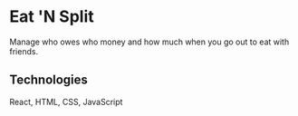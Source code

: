 # Eat 'N Split

Manage who owes who money and how much when you go out to eat with friends.

## Technologies
React, HTML, CSS, JavaScript
